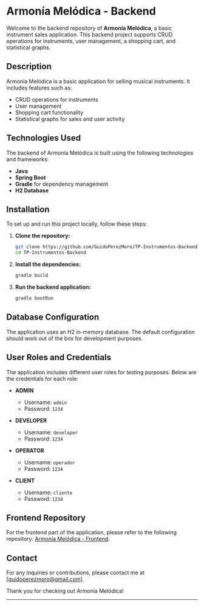# Armonía Melódica - Backend

Welcome to the backend repository of **Armonía Melódica**, a basic instrument sales application. This backend project supports CRUD operations for instruments, user management, a shopping cart, and statistical graphs.

<!-- ## Table of Contents

- [Description](#description)
- [Technologies Used](#technologies-used)
- [Installation](#installation)
- [Database Configuration](#database-configuration)
- [User Roles and Credentials](#user-roles-and-credentials)
- [Frontend Repository](#frontend-repository)
- [Contact](#contact) -->

## Description

Armonía Melódica is a basic application for selling musical instruments. It includes features such as:

- CRUD operations for instruments
- User management
- Shopping cart functionality
- Statistical graphs for sales and user activity

## Technologies Used

The backend of Armonía Melódica is built using the following technologies and frameworks:

- **Java**
- **Spring Boot**
- **Gradle** for dependency management
- **H2 Database**

## Installation

To set up and run this project locally, follow these steps:

1. **Clone the repository:**

   ```bash
   git clone https://github.com/GuidoPerezMoro/TP-Instrumentos-Backend.git
   cd TP-Instrumentos-Backend
   ```

2. **Install the dependencies:**

   ```bash
   gradle build
   ```

3. **Run the backend application:**
   ```bash
   gradle bootRun
   ```

## Database Configuration

The application uses an H2 in-memory database. The default configuration should work out of the box for development purposes.

## User Roles and Credentials

The application includes different user roles for testing purposes. Below are the credentials for each role:

- **ADMIN**

  - Username: `admin`
  - Password: `1234`

- **DEVELOPER**

  - Username: `developer`
  - Password: `1234`

- **OPERATOR**

  - Username: `operador`
  - Password: `1234`

- **CLIENT**
  - Username: `cliente`
  - Password: `1234`

## Frontend Repository

For the frontend part of the application, please refer to the following repository: [Armonía Melódica - Frontend](https://github.com/GuidoPerezMoro/TP-Instrumentos-Frontend).

## Contact

For any inquiries or contributions, please contact me at [guidoperezmoro@gmail.com].

Thank you for checking out Armonía Melódica!

---
